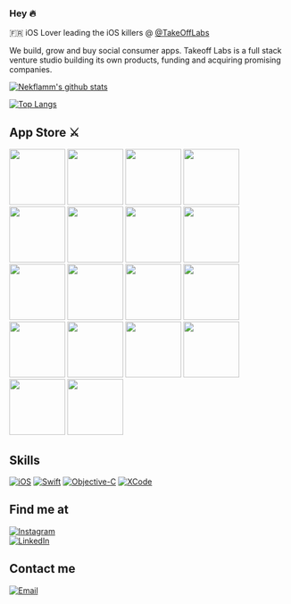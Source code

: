 ### Hey 🔥

🇫🇷 iOS Lover leading the iOS killers @ [@TakeOffLabs](https://www.takeoff-labs.com) 

We build, grow and buy social consumer apps. Takeoff Labs is a full stack venture studio building its own products, funding and acquiring promising companies.

[![Nekflamm's github stats](https://github-readme-stats.vercel.app/api?username=nekflamm&count_private=true&show_icons=true&theme=dark)](https://github.com/nekflamm/github-readme-stats)

[![Top Langs](https://github-readme-stats.vercel.app/api/top-langs/?username=nekflamm&theme=dark&langs_count=3&layout=compact)](https://github.com/nekflamm/github-readme-stats)

## App Store ⚔
<img src="https://user-images.githubusercontent.com/10321963/130106497-79668f5a-7af6-4cb9-a748-c3cb0e5818f8.png" width="100" height="100">  <img src="https://user-images.githubusercontent.com/10321963/130106509-0d48fa14-568b-4fba-852e-680b53afba71.png" width="100" height="100"> <img src="https://user-images.githubusercontent.com/10321963/130106523-48fe63d8-fc6b-419c-9995-4a856ee72446.png" width="100" height="100"> <img src="https://user-images.githubusercontent.com/10321963/130106548-99ed396f-879d-4c9d-b7c7-9f4397e943ba.png" width="100" height="100"> <img src="https://user-images.githubusercontent.com/10321963/130106568-0a3957db-3955-41aa-9e87-b018ca0bb217.png" width="100" height="100"> <img src="https://user-images.githubusercontent.com/10321963/130106559-f4bfd26b-4508-4560-a0b0-a8a069b401e7.png" width="100" height="100"> <img src="https://user-images.githubusercontent.com/10321963/130106575-bb7e2642-7b53-4422-87ac-926607c20928.png" width="100" height="100"> <img src="https://user-images.githubusercontent.com/10321963/130108066-1866dffd-35bf-469e-bc09-04f5de0b1048.png" width="100" height="100"> <img src="https://user-images.githubusercontent.com/10321963/130108112-4306c7f5-6b19-41ba-ac5b-a2a9cc277637.png" width="100" height="100"> <img src="https://user-images.githubusercontent.com/10321963/130108410-a2a04897-94df-4f76-b42a-e84e2aa7fc4b.png" width="100" height="100"> <img src="https://user-images.githubusercontent.com/10321963/130110079-0d1d7194-44a4-403e-8627-d045189d6bc5.png" width="100" height="100"> <img src="https://user-images.githubusercontent.com/10321963/130110080-e711f72e-e2d7-4adc-8e9d-0b54094479f6.png" width="100" height="100"> <img src="https://user-images.githubusercontent.com/10321963/130110084-288297bf-a15c-47dd-9bf7-7a64a0010057.png" width="100" height="100"> <img src="https://user-images.githubusercontent.com/10321963/130110082-505b0280-03fa-44ee-8d2a-8d30632c9bd6.png" width="100" height="100"> <img src="https://user-images.githubusercontent.com/10321963/130110087-f4c9b01e-1684-4e1c-9417-8dd725945754.png" width="100" height="100"> <img src="https://user-images.githubusercontent.com/10321963/130110090-a00b3f1a-6a47-47d7-8101-7b7efc605462.png" width="100" height="100"> <img src="https://user-images.githubusercontent.com/10321963/130110093-fb98c3ce-d4ca-43c9-ac43-6bd7d491da77.png" width="100" height="100"> <img src="https://user-images.githubusercontent.com/10321963/130110094-ac7dffff-33ac-41c1-941f-d133c659b637.png" width="100" height="100">





## Skills

[![iOS](https://img.shields.io/badge/iOS-3DDC84?style=for-the-badge&logo=apple&logoColor=white&labelColor=101010)]()
[![Swift](https://img.shields.io/badge/Swift-0095D5?style=for-the-badge&logo=swift&logoColor=white&labelColor=101010)]()
[![Objective-C](https://img.shields.io/badge/Objective_C-0095D5?style=for-the-badge&logo=swift&logoColor=white&labelColor=101010)]()
[![XCode](https://img.shields.io/badge/XCode-3DDC84?style=for-the-badge&logo=xcode&logoColor=white&labelColor=101010)]()


## Find me at
[![Instagram](https://img.shields.io/badge/Instagram-@nekflamm-E4405F?style=for-the-badge&logo=instagram&logoColor=white&labelColor=101010)](https://instagram.com/nekflamm)
</br>
[![LinkedIn](https://img.shields.io/badge/LinkedIn-@Kevin_Empociello-0077B5?style=for-the-badge&logo=linkedin&logoColor=white&labelColor=101010)](https://www.linkedin.com/in/kévin-empociello-🔥-530a8bb2/)


## Contact me
[![Email](https://img.shields.io/badge/kevin@nekkar.space-my_personal_email-EC5252?style=for-the-badge&logo=gmail&logoColor=white&labelColor=101010)](mailto:kevin@nekkar.space)

<!--
**nekflamm/nekflamm** is a ✨ _special_ ✨ repository because its `README.md` (this file) appears on your GitHub profile.

Here are some ideas to get you started:

- 🔭 I’m currently working on ...
- 🌱 I’m currently learning ...
- 👯 I’m looking to collaborate on ...
- 🤔 I’m looking for help with ...
- 💬 Ask me about ...
- 📫 How to reach me: ...
- 😄 Pronouns: ...
- ⚡ Fun fact: ...
-->
